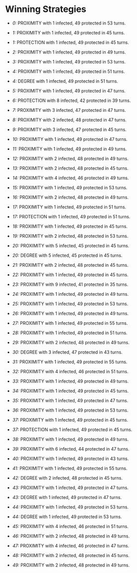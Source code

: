# Winning Strategies

* _0:_ PROXIMITY with 1 infected, 49 protected in 53 turns.


* _1:_ PROXIMITY with 1 infected, 49 protected in 45 turns.


* _1:_ PROTECTION with 1 infected, 49 protected in 45 turns.


* _2:_ PROXIMITY with 1 infected, 49 protected in 49 turns.


* _3:_ PROXIMITY with 1 infected, 49 protected in 53 turns.


* _4:_ PROXIMITY with 1 infected, 49 protected in 51 turns.


* _4:_ DEGREE with 1 infected, 49 protected in 51 turns.


* _5:_ PROXIMITY with 1 infected, 49 protected in 47 turns.


* _6:_ PROTECTION with 8 infected, 42 protected in 39 turns.


* _7:_ PROXIMITY with 3 infected, 47 protected in 47 turns.


* _8:_ PROXIMITY with 2 infected, 48 protected in 47 turns.


* _9:_ PROXIMITY with 3 infected, 47 protected in 45 turns.


* _10:_ PROXIMITY with 1 infected, 49 protected in 47 turns.


* _11:_ PROXIMITY with 1 infected, 49 protected in 49 turns.


* _12:_ PROXIMITY with 2 infected, 48 protected in 49 turns.


* _13:_ PROXIMITY with 2 infected, 48 protected in 45 turns.


* _14:_ PROXIMITY with 4 infected, 46 protected in 49 turns.


* _15:_ PROXIMITY with 1 infected, 49 protected in 53 turns.


* _16:_ PROXIMITY with 2 infected, 48 protected in 49 turns.


* _17:_ PROXIMITY with 1 infected, 49 protected in 51 turns.


* _17:_ PROTECTION with 1 infected, 49 protected in 51 turns.


* _18:_ PROXIMITY with 1 infected, 49 protected in 45 turns.


* _19:_ PROXIMITY with 2 infected, 48 protected in 53 turns.


* _20:_ PROXIMITY with 5 infected, 45 protected in 45 turns.


* _20:_ DEGREE with 5 infected, 45 protected in 45 turns.


* _21:_ PROXIMITY with 2 infected, 48 protected in 45 turns.


* _22:_ PROXIMITY with 1 infected, 49 protected in 45 turns.


* _23:_ PROXIMITY with 9 infected, 41 protected in 35 turns.


* _24:_ PROXIMITY with 1 infected, 49 protected in 49 turns.


* _25:_ PROXIMITY with 1 infected, 49 protected in 53 turns.


* _26:_ PROXIMITY with 1 infected, 49 protected in 49 turns.


* _27:_ PROXIMITY with 1 infected, 49 protected in 55 turns.


* _28:_ PROXIMITY with 1 infected, 49 protected in 51 turns.


* _29:_ PROXIMITY with 2 infected, 48 protected in 49 turns.


* _30:_ DEGREE with 3 infected, 47 protected in 43 turns.


* _31:_ PROXIMITY with 1 infected, 49 protected in 55 turns.


* _32:_ PROXIMITY with 4 infected, 46 protected in 51 turns.


* _33:_ PROXIMITY with 1 infected, 49 protected in 49 turns.


* _34:_ PROXIMITY with 1 infected, 49 protected in 45 turns.


* _35:_ PROXIMITY with 1 infected, 49 protected in 47 turns.


* _36:_ PROXIMITY with 1 infected, 49 protected in 53 turns.


* _37:_ PROXIMITY with 1 infected, 49 protected in 45 turns.


* _37:_ PROTECTION with 1 infected, 49 protected in 45 turns.


* _38:_ PROXIMITY with 1 infected, 49 protected in 49 turns.


* _39:_ PROXIMITY with 6 infected, 44 protected in 47 turns.


* _40:_ PROXIMITY with 1 infected, 49 protected in 43 turns.


* _41:_ PROXIMITY with 1 infected, 49 protected in 55 turns.


* _42:_ DEGREE with 2 infected, 48 protected in 45 turns.


* _43:_ PROXIMITY with 1 infected, 49 protected in 47 turns.


* _43:_ DEGREE with 1 infected, 49 protected in 47 turns.


* _44:_ PROXIMITY with 1 infected, 49 protected in 53 turns.


* _44:_ DEGREE with 1 infected, 49 protected in 53 turns.


* _45:_ PROXIMITY with 4 infected, 46 protected in 51 turns.


* _46:_ PROXIMITY with 2 infected, 48 protected in 49 turns.


* _47:_ PROXIMITY with 4 infected, 46 protected in 47 turns.


* _48:_ PROXIMITY with 2 infected, 48 protected in 45 turns.


* _49:_ PROXIMITY with 2 infected, 48 protected in 49 turns.


